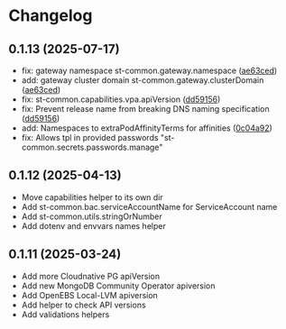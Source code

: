# Changelog

## 0.1.13 (2025-07-17)

* fix: gateway namespace st-common.gateway.namespace ([ae63ced](https://github.com/startechnica/apps/commit/ae63ced5a8dcf3b9da297d3329d722e541b52a6c))
* add: gateway cluster domain st-common.gateway.clusterDomain ([ae63ced](https://github.com/startechnica/apps/commit/ae63ced5a8dcf3b9da297d3329d722e541b52a6c))
* fix: st-common.capabilities.vpa.apiVersion ([dd59156](https://github.com/startechnica/apps/commit/dd59156337250ca9b89017197a8d90a26833eedc))
* fix: Prevent release name from breaking DNS naming specification ([dd59156](https://github.com/startechnica/apps/commit/dd59156337250ca9b89017197a8d90a26833eedc))
* add: Namespaces to extraPodAffinityTerms for affinities ([0c04a92](https://github.com/startechnica/apps/commit/0c04a92688e85bf87e2006405ac8719f75b9c9e1))
* fix: Allows tpl in provided passwords "st-common.secrets.passwords.manage"

## 0.1.12 (2025-04-13)

* Move capabilities helper to its own dir
* Add st-common.bac.serviceAccountName for ServiceAccount name
* Add st-common.utils.stringOrNumber
* Add dotenv and envvars names helper


## 0.1.11 (2025-03-24)

* Add more Cloudnative PG apiVersion
* Add new MongoDB Community Operator apiversion
* Add OpenEBS Local-LVM apiversion
* Add helper to check API versions
* Add validations helpers
